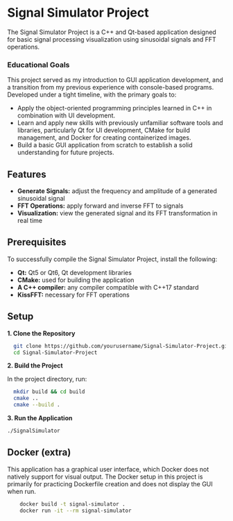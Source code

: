 # Signal Simulator Project

The Signal Simulator Project is a C++ and Qt-based application designed for basic signal processing visualization using sinusoidal signals and FFT operations.

### Educational Goals

This project served as my introduction to GUI application development, and a transition from my previous experience with console-based programs. Developed under a tight timeline, with the primary goals to:
- Apply the object-oriented programming principles learned in C++ in combination with UI development.
- Learn and apply new skills with previously unfamiliar software tools and libraries, particularly Qt for UI development, CMake for build management, and Docker for creating containerized images.
- Build a basic GUI application from scratch to establish a solid understanding for future projects.

## Features

- **Generate Signals:** adjust the frequency and amplitude of a generated sinusoidal signal
- **FFT Operations:** apply forward and inverse FFT to signals
- **Visualization:** view the generated signal and its FFT transformation in real time

## Prerequisites

To successfully compile the Signal Simulator Project, install the following:

- **Qt:** Qt5 or Qt6, Qt development libraries
- **CMake:** used for building the application
- **A C++ compiler:** any compiler compatible with C++17 standard
- **KissFFT:** necessary for FFT operations

## Setup

**1. Clone the Repository**

```bash
  git clone https://github.com/yourusername/Signal-Simulator-Project.git
  cd Signal-Simulator-Project
```

**2. Build the Project**

In the project directory, run: 
```bash
  mkdir build && cd build
  cmake ..
  cmake --build .
```

**3. Run the Application**
```bash
./SignalSimulator
```

## Docker (extra)
This application has a graphical user interface, which Docker does not natively support for visual output. The Docker setup in this project is primarily for practicing Dockerfile creation and does not display the GUI when run. 

```bash
    docker build -t signal-simulator .
    docker run -it --rm signal-simulator
```
